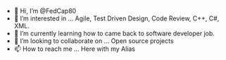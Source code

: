 - 👋 Hi, I’m @FedCap80
- 👀 I’m interested in ... Agile, Test Driven Design, Code Review, C++, C#, XML.
- 🌱 I’m currently learning how to came back to software developer job.
- 💞️ I’m looking to collaborate on ... Open source projects 
- 📫 How to reach me ... Here with my Alias

<!---
FedCap80/FedCap80 is a ✨ special ✨ repository because its `README.md` (this file) appears on your GitHub profile.
You can click the Preview link to take a look at your changes.
--->
